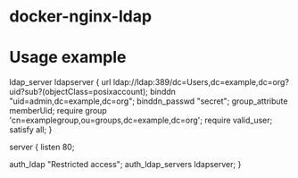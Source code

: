 # docker-nginx-ldap

# Usage example

ldap_server ldapserver {
  url ldap://ldap:389/dc=Users,dc=example,dc=org?uid?sub?(objectClass=posixaccount);
  binddn "uid=admin,dc=example,dc=org";
  binddn_passwd "secret";
  group_attribute memberUid;
  require group 'cn=examplegroup,ou=groups,dc=example,dc=org';
  require valid_user;
  satisfy all;
}

server {
  listen 80;

  auth_ldap "Restricted access";
  auth_ldap_servers ldapserver;
}
